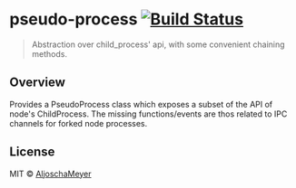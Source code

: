 # pseudo-process [![Build Status](https://travis-ci.org/AljoschaMeyer/process-group.svg?branch=master)](https://travis-ci.org/AljoschaMeyer/process-group)

> Abstraction over child_process' api, with some convenient chaining methods.

## Overview
Provides a PseudoProcess class which exposes a subset of the API of node's ChildProcess. The missing functions/events are thos related to IPC channels for forked node processes.

## License

MIT © [AljoschaMeyer](https://github.com/AljoschaMeyer)
